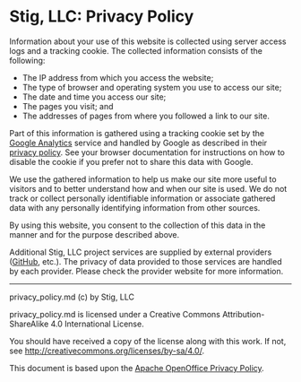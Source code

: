 # Stig, LLC: Privacy Policy

Information about your use of this website is collected using server access logs and a tracking cookie. The collected information consists of the following:

* The IP address from which you access the website;
* The type of browser and operating system you use to access our site;
* The date and time you access our site;
* The pages you visit; and
* The addresses of pages from where you followed a link to our site.

Part of this information is gathered using a tracking cookie set by the [Google Analytics](http://www.google.com/analytics/) service and handled by Google as described in their [privacy policy](http://www.google.com/privacy.html). See your browser documentation for instructions on how to disable the cookie if you prefer not to share this data with Google.

We use the gathered information to help us make our site more useful to visitors and to better understand how and when our site is used. We do not track or collect personally identifiable information or associate gathered data with any personally identifying information from other sources.

By using this website, you consent to the collection of this data in the manner and for the purpose described above.

Additional Stig, LLC project services are supplied by external providers ([GitHub](http://github.com), etc.). The privacy of data provided to those services are handled by each provider. Please check the provider website for more information.

-----

privacy_policy.md (c) by Stig, LLC

privacy_policy.md is licensed under a Creative Commons Attribution-ShareAlike 4.0 International License.

You should have received a copy of the license along with this work. If not, see <http://creativecommons.org/licenses/by-sa/4.0/>.

This document is based upon the [Apache OpenOffice Privacy Policy](http://www.openoffice.org/privacy.html).
